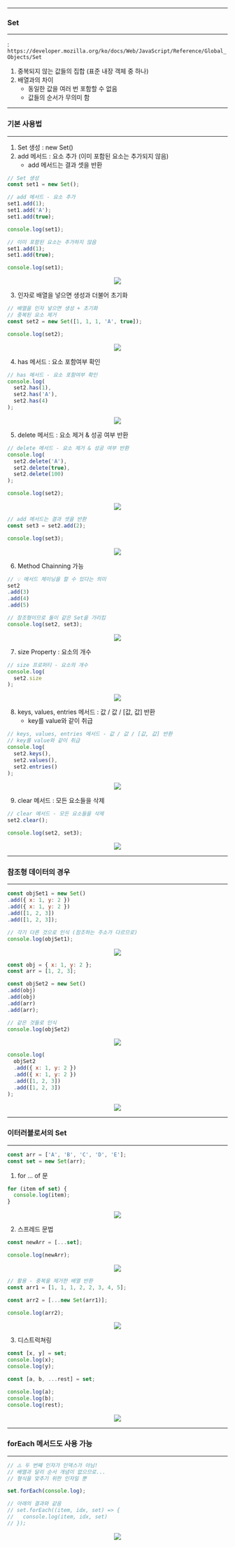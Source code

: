 -----
### Set
-----
: ```https://developer.mozilla.org/ko/docs/Web/JavaScript/Reference/Global_Objects/Set```

1. 중복되지 않는 값들의 집합 (표준 내장 객체 중 하나)
2. 배열과의 차이
   - 동일한 값을 여러 번 포함할 수 없음
   - 값들의 순서가 무의미 함

-----
### 기본 사용법
-----
1. Set 생성 : new Set()
2. add 메서드 : 요소 추가 (이미 포함된 요소는 추가되지 않음)
   - add 메서드는 결과 셋을 반환
```js
// Set 생성
const set1 = new Set();

// add 메서드 - 요소 추가
set1.add(1);
set1.add('A');
set1.add(true);

console.log(set1);

// 이미 포함된 요소는 추가하지 않음
set1.add(1);
set1.add(true);

console.log(set1);
```
<div align="center">
<img src="https://github.com/sooyounghan/HTTP/assets/34672301/d220c424-af0e-4171-8392-a68896abea19">
</div>

3. 인자로 배열을 넣으면 생성과 더불어 초기화
```js
// 배열을 인자 넣으면 생성 + 초기화
// 중복된 요소 제거
const set2 = new Set([1, 1, 1, 'A', true]);

console.log(set2);
```
<div align="center">
<img src="https://github.com/sooyounghan/HTTP/assets/34672301/86cc5bf3-9694-49d3-b253-abe848e3a495">
</div>

4. has 메서드 : 요소 포함여부 확인
```js
// has 메서드 - 요소 포함여부 확인
console.log(
  set2.has(1),
  set2.has('A'),
  set2.has(4)
);
```
<div align="center">
<img src="https://github.com/sooyounghan/HTTP/assets/34672301/e18ea42f-d919-452b-bf99-bd4447e22722">
</div>

5. delete 메서드 : 요소 제거 & 성공 여부 반환
```js
// delete 메서드 - 요소 제거 & 성공 여부 반환
console.log(
  set2.delete('A'),
  set2.delete(true),
  set2.delete(100)
);

console.log(set2);
```
<div align="center">
<img src="https://github.com/sooyounghan/HTTP/assets/34672301/b66158ea-ba52-4f8e-af7a-a6577d6d6721">
</div>

```js
// add 메서드는 결과 셋을 반환
const set3 = set2.add(2);

console.log(set3);
```
<div align="center">
<img src="https://github.com/sooyounghan/HTTP/assets/34672301/56a4a8ab-ac39-4c6f-8def-f2798c7b5d93">
</div>

6. Method Chainning 가능
```js
// 💡 메서드 체이닝을 할 수 있다는 의미
set2
.add(3)
.add(4)
.add(5)

// 참조형이므로 둘이 같은 Set을 가리킴
console.log(set2, set3);
```
<div align="center">
<img src="https://github.com/sooyounghan/HTTP/assets/34672301/36a39586-69e6-4b12-a0dd-0f349b70d3ae">
</div>

7. size Property : 요소의 개수
```js
// size 프로퍼티 - 요소의 개수
console.log(
  set2.size
);
```
<div align="center">
<img src="https://github.com/sooyounghan/HTTP/assets/34672301/fad076f1-4c79-4b55-9fd3-53a1ee91168e">
</div>

8. keys, values, entries 메서드 : 값 / 값 / [값, 값] 반환
   - key를 value와 같이 취급
```js
// keys, values, entries 메서드 - 값 / 값 / [값, 값] 반환
// key를 value와 같이 취급
console.log(
  set2.keys(),
  set2.values(),
  set2.entries()
);
```
<div align="center">
<img src="https://github.com/sooyounghan/HTTP/assets/34672301/eced0b55-ddbc-42af-9834-3042a53551c8">
</div>

9. clear 메서드 : 모든 요소들을 삭제
```js
// clear 메서드 - 모든 요소들을 삭제
set2.clear();

console.log(set2, set3);
```
<div align="center">
<img src="https://github.com/sooyounghan/HTTP/assets/34672301/afd9afd5-9221-43ea-8752-6949333cb4cd">
</div>

-----
### 참조형 데이터의 경우
-----
```js
const objSet1 = new Set()
.add({ x: 1, y: 2 })
.add({ x: 1, y: 2 })
.add([1, 2, 3])
.add([1, 2, 3]);

// 각기 다른 것으로 인식 (참조하는 주소가 다르므로)
console.log(objSet1);
```
<div align="center">
<img src="https://github.com/sooyounghan/JavaScript/assets/34672301/bfcdcf4b-a11b-4960-9a5c-d028360c0d21">
</div>

```js
const obj = { x: 1, y: 2 };
const arr = [1, 2, 3];

const objSet2 = new Set()
.add(obj)
.add(obj)
.add(arr)
.add(arr);

// 같은 것들로 인식
console.log(objSet2)
```
<div align="center">
<img src="https://github.com/sooyounghan/JavaScript/assets/34672301/878b9a4c-7c89-4002-aec0-18158a83b926">
</div>

```js
console.log(
  objSet2
  .add({ x: 1, y: 2 })
  .add({ x: 1, y: 2 })
  .add([1, 2, 3])
  .add([1, 2, 3])
);
```
<div align="center">
<img src="https://github.com/sooyounghan/JavaScript/assets/34672301/f51e46ae-6d3a-41bc-b2aa-47b9819c389d">
</div>

-----
### 이터러블로서의 Set
-----
```js
const arr = ['A', 'B', 'C', 'D', 'E'];
const set = new Set(arr);
```

1. for ... of 문
```js
for (item of set) {
  console.log(item);
}
```
<div align="center">
<img src="https://github.com/sooyounghan/JavaScript/assets/34672301/a5b0f45c-5383-4376-afab-5cb5ac9a542f">
</div>

2. 스프레드 문법
```js
const newArr = [...set];

console.log(newArr);
```
<div align="center">
<img src="https://github.com/sooyounghan/JavaScript/assets/34672301/32602d1c-053a-49da-9f31-8b430e22aafa">
</div>

```js
// 활용 - 중복을 제거한 배열 반환
const arr1 = [1, 1, 1, 2, 2, 3, 4, 5];

const arr2 = [...new Set(arr1)];

console.log(arr2);
```
<div align="center">
<img src="https://github.com/sooyounghan/JavaScript/assets/34672301/5e44afb6-fa0f-4ebc-98bb-4480a9082eb5">
</div>

3. 디스트럭쳐링
```js
const [x, y] = set;
console.log(x);
console.log(y);

const [a, b, ...rest] = set;

console.log(a);
console.log(b);
console.log(rest);
```
<div align="center">
<img src="https://github.com/sooyounghan/JavaScript/assets/34672301/219447ce-7980-4b46-8d77-04d67720918d">
</div>

-----
### forEach 메서드도 사용 가능
-----
```js
// ⚠️ 두 번째 인자가 인덱스가 아님!
// 배열과 달리 순서 개념이 없으므로...
// 형식을 맞추기 위한 인자일 뿐

set.forEach(console.log);

// 아래의 결과와 같음
// set.forEach((item, idx, set) => {
//   console.log(item, idx, set)
// });
```
<div align="center">
<img src="https://github.com/sooyounghan/JavaScript/assets/34672301/efbad49b-f24f-4874-8ff5-408fe1aebbe7">
</div>
